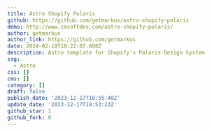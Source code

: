 ```yaml
---
title: Astro Shopify Polaris
github: https://github.com/getmarkus/astro-shopify-polaris
demo: http://www.cmsoftdev.com/astro-shopify-polaris/
author: getmarkus
author_link: https://github.com/getmarkus
date: 2024-02-18T10:22:07.608Z
description: Astro template for Shopify's Polaris Design System
ssg:
  - Astro
css: []
cms: []
category: []
draft: false
publish_date: '2023-12-17T18:55:40Z'
update_date: '2023-12-17T19:53:23Z'
github_star: 1
github_fork: 0
---
```

